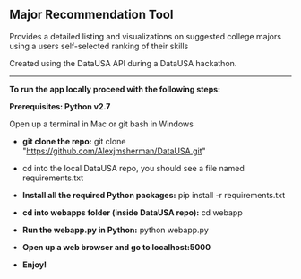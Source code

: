 ## Major Recommendation Tool

Provides a detailed listing and visualizations on suggested college majors using a users self-selected ranking of their skills

Created using the DataUSA API during a DataUSA hackathon.



---

**To run the app locally proceed with the following steps:**



**Prerequisites: Python v2.7**

Open up a terminal in Mac or git bash in Windows
* **git clone the repo:** git clone "https://github.com/Alexjmsherman/DataUSA.git"

* cd into the local DataUSA repo, you should see a file named requirements.txt

* **Install all the required Python packages:** pip install -r requirements.txt

* **cd into webapps folder (inside DataUSA repo):** cd webapp

* **Run the webapp.py in Python:** python webapp.py

* **Open up a web browser and go to localhost:5000**

* **Enjoy!**